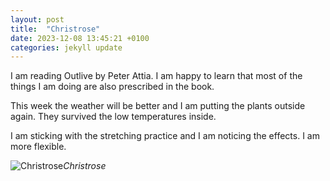 ```yaml
---
layout: post
title:  "Christrose"
date: 2023-12-08 13:45:21 +0100
categories: jekyll update
---
```


I am reading Outlive by Peter Attia. I am happy to learn that most of the things I am doing are also prescribed in the book.  

This week the weather will be better and I am putting the plants outside again. They survived the low temperatures inside.  

I am sticking with the stretching practice and I am noticing the effects. I am more flexible.


![Christrose](https://lh3.googleusercontent.com/pw/ADCreHcl0JDEdUeosWcWYujhZqi1EdKs07fLjW_85J6mvMU4m4q5NHTa1uDt49mvME5h2KWLYh0MSwDVlWQ9qjO1CRCtBv4J3QClN4aFRLt5IA1rwPYf-Cg=w2400)*Christrose*&nbsp;



[jekyll-docs]: https://jekyllrb.com/docs/home
[jekyll-gh]:   https://github.com/jekyll/jekyll
[jekyll-talk]: https://talk.jekyllrb.com/
